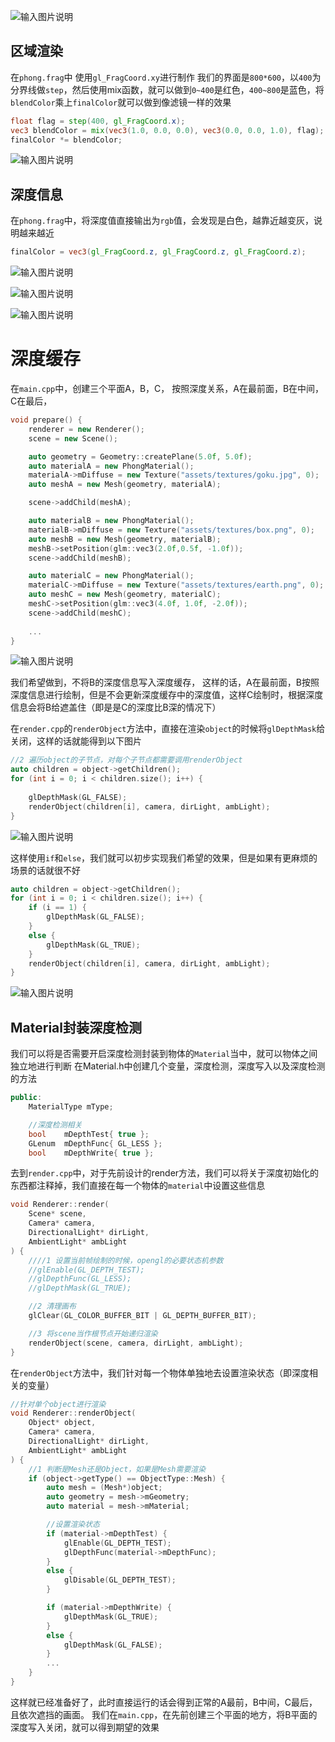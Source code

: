 
![输入图片说明](/imgs/2025-02-07/mYZFYCynhkJKZC2u.png)

## 区域渲染
在`phong.frag`中
使用`gl_FragCoord.xy`进行制作
我们的界面是`800*600`，以`400`为分界线做`step`，然后使用mix函数，就可以做到`0~400`是红色，`400~800`是蓝色，将`blendColor`乘上`finalColor`就可以做到像滤镜一样的效果
```glsl
float flag = step(400, gl_FragCoord.x);
vec3 blendColor = mix(vec3(1.0, 0.0, 0.0), vec3(0.0, 0.0, 1.0), flag);
finalColor *= blendColor;
```

![输入图片说明](/imgs/2025-02-07/feYWhxJJzh5MgNKj.png)

## 深度信息
在`phong.frag`中，将深度值直接输出为`rgb`值，会发现是白色，越靠近越变灰，说明越来越近
```glsl
finalColor = vec3(gl_FragCoord.z, gl_FragCoord.z, gl_FragCoord.z);
```
![输入图片说明](/imgs/2025-02-07/xzX9XWVoHNZK55am.png)

![输入图片说明](/imgs/2025-02-07/EkaWMb5RGmSmpcEt.png)

![输入图片说明](/imgs/2025-02-07/0sX9EIjBcaFkters.png)

# 深度缓存
在`main.cpp`中，创建三个平面A，B，C，
按照深度关系，A在最前面，B在中间，C在最后，
```cpp
void prepare() {
	renderer = new Renderer();
	scene = new Scene();

	auto geometry = Geometry::createPlane(5.0f, 5.0f);
	auto materialA = new PhongMaterial();
	materialA->mDiffuse = new Texture("assets/textures/goku.jpg", 0);
	auto meshA = new Mesh(geometry, materialA);

	scene->addChild(meshA);

	auto materialB = new PhongMaterial();
	materialB->mDiffuse = new Texture("assets/textures/box.png", 0);
	auto meshB = new Mesh(geometry, materialB);
	meshB->setPosition(glm::vec3(2.0f,0.5f, -1.0f));
	scene->addChild(meshB);

	auto materialC = new PhongMaterial();
	materialC->mDiffuse = new Texture("assets/textures/earth.png", 0);
	auto meshC = new Mesh(geometry, materialC);
	meshC->setPosition(glm::vec3(4.0f, 1.0f, -2.0f));
	scene->addChild(meshC);
	
	...
}
```

![输入图片说明](/imgs/2025-02-07/jmTRbKPmVBWo0iCH.png)

我们希望做到，不将B的深度信息写入深度缓存，
这样的话，A在最前面，B按照深度信息进行绘制，但是不会更新深度缓存中的深度值，这样C绘制时，根据深度信息会将B给遮盖住（即是是C的深度比B深的情况下）

在`render.cpp`的`renderObject`方法中，直接在渲染`object`的时候将`glDepthMask`给关闭，这样的话就能得到以下图片
```cpp
//2 遍历object的子节点，对每个子节点都需要调用renderObject
auto children = object->getChildren();
for (int i = 0; i < children.size(); i++) {
	
	glDepthMask(GL_FALSE);
	renderObject(children[i], camera, dirLight, ambLight);
}
```

![输入图片说明](/imgs/2025-02-07/yRnKTj4Lxmcw9MpW.png)

这样使用`if`和`else`，我们就可以初步实现我们希望的效果，但是如果有更麻烦的场景的话就很不好
```cpp
auto children = object->getChildren();
for (int i = 0; i < children.size(); i++) {
	if (i == 1) {
		glDepthMask(GL_FALSE);
	}
	else {
		glDepthMask(GL_TRUE);
	}
	renderObject(children[i], camera, dirLight, ambLight);
}
```

![输入图片说明](/imgs/2025-02-07/EE5zCpSI6twwLCnR.png)

## Material封装深度检测
我们可以将是否需要开启深度检测封装到物体的`Material`当中，就可以物体之间独立地进行判断
在Material.h中创建几个变量，深度检测，深度写入以及深度检测的方法
```cpp
public:
	MaterialType mType;

	//深度检测相关
	bool	mDepthTest{ true };
	GLenum	mDepthFunc{ GL_LESS };
	bool	mDepthWrite{ true };
```
去到`render.cpp`中，对于先前设计的render方法，我们可以将关于深度初始化的东西都注释掉，我们直接在每一个物体的`material`中设置这些信息
```cpp
void Renderer::render(
	Scene* scene, 
	Camera* camera,
	DirectionalLight* dirLight,
	AmbientLight* ambLight
) {
	////1 设置当前帧绘制的时候，opengl的必要状态机参数
	//glEnable(GL_DEPTH_TEST);
	//glDepthFunc(GL_LESS);
	//glDepthMask(GL_TRUE);

	//2 清理画布 
	glClear(GL_COLOR_BUFFER_BIT | GL_DEPTH_BUFFER_BIT);

	//3 将scene当作根节点开始递归渲染
	renderObject(scene, camera, dirLight, ambLight);
}
```
在`renderObject`方法中，我们针对每一个物体单独地去设置渲染状态（即深度相关的变量）
```cpp
//针对单个object进行渲染
void Renderer::renderObject(
	Object* object,
	Camera* camera,
	DirectionalLight* dirLight,
	AmbientLight* ambLight
) {
	//1 判断是Mesh还是Object，如果是Mesh需要渲染
	if (object->getType() == ObjectType::Mesh) {
		auto mesh = (Mesh*)object;
		auto geometry = mesh->mGeometry;
		auto material = mesh->mMaterial;

		//设置渲染状态
		if (material->mDepthTest) {
			glEnable(GL_DEPTH_TEST);
			glDepthFunc(material->mDepthFunc);
		}
		else {
			glDisable(GL_DEPTH_TEST);
		}

		if (material->mDepthWrite) {
			glDepthMask(GL_TRUE);
		}
		else {
			glDepthMask(GL_FALSE);
		}
		...
	}
}
```
这样就已经准备好了，此时直接运行的话会得到正常的A最前，B中间，C最后，且依次遮挡的画面。
我们在`main.cpp`，在先前创建三个平面的地方，将B平面的深度写入关闭，就可以得到期望的效果
<!--stackedit_data:
eyJoaXN0b3J5IjpbLTkyNzAwNjE3LDY0NTQyMzU1NSw4NjU2MD
c3MTcsMjAwMzM4ODcxNSwtMjE4OTgwNDE4LC0xODA5OTE4OTgz
LDExMDYwMDUwNjksLTI2OTIwMzAyMywyMTczNjQ0NjEsNTkwMj
gxMzkyLC0yMTE5NDY4NDQsLTIwODg3NDY2MTJdfQ==
-->